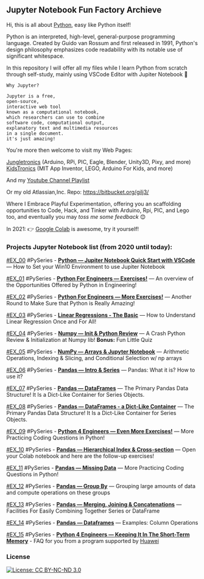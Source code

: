 ## Jupyter Notebook Fun Factory Archieve

Hi, this is all about [Python](https://www.python.org/), easy like Python itself!

Python is an interpreted, high-level, general-purpose programming language. Created by Guido van Rossum and first released in 1991, Python's design philosophy emphasizes code readability with its notable use of significant whitespace.

In this repository I will offer all my files while I learn Python from scratch through self-study, mainly using VSCode Editor with Jupiter Notebook :notebook_with_decorative_cover:

```
Why Jupyter?

Jupyter is a free,
open-source,
interactive web tool
known as a computational notebook,
which researchers can use to combine
software code, computational output,
explanatory text and multimedia resources
in a single document.
it's just amazing!
```

You're more then welcome to visit my Web Pages:

[Jungletronics](https://medium.com/jungletronics) (Arduino, RPi, PIC, Eagle, Blender, Unity3D, Pixy, and more)
[KidsTronics](https://medium.com/kidstronics) (MIT App Inventor, LEGO, Arduino For Kids, and more)

And my [Youtube Channel Playlist](https://www.youtube.com/playlist?list=PLK3PeNcUzb8TwZuXZJgREj5nDbQxRLW_a)

Or my old Atlassian,Inc. Repo: https://bitbucket.org/gilj3/

Where I Embrace Playful Experimentation, offering you an scaffolding opportunities to Code, Hack,
and Tinker with Arduino, Rpi, PIC, and Lego too, and eventually you may _toss me some feedback_ :blush:

In 2021: :point_right: [Google Colab](https://colab.research.google.com/) is awesome, try it yourself! 

### Projects Jupyter Notebook list (from 2020 until today):

[#EX_00](EX_00/) #PySeries - [**Python — Jupiter Notebook Quick Start with VSCode**](https://medium.com/jungletronics/python-jupiter-notebook-quick-start-with-vscode-916c43c10d9a) — How to Set your Win10 Environment to use Jupiter Notebook

[#EX_01](EX_01/) #PySeries - [**Python For Engineers — Exercises!**](https://medium.com/jungletronics/python-for-engenniging-exercises-977fbe4d6d02) — An overview of the Opportunities Offered by Python in Engineering!

[#EX_02](EX_02/) #PySeries - [**Python For Engineers — More Exercises!**](https://medium.com/jungletronics/python-4-engineers-more-exercises-5cbab729ef11) — Another Round to Make Sure that Python is Really Amazing!

[#EX_03](EX_03/) #PySeries - [**Linear Regressions - The Basic**](https://medium.com/jungletronics/linear-regressions-the-basics-1a633f351ec2?postPublishedType=repub) — How to Understand Linear Regression Once and For All!

[#EX_04](EX_04/) #PySeries - [**Numpy  — Init & Python Review**](https://medium.com/jungletronics/numpy-init-python-review-f5362abbaaf9) — A Crash Python Review & Initialization at Numpy lib! **Bonus:** Fun Little Quiz

[#EX_05](EX_05/) #PySeries - [**NumPy  — Arrays & Jupyter Notebook**](https://medium.com/jungletronics/numpy-jupyter-notebook-1182f78ab4e1) — Arithmetic Operations, Indexing & Slicing, and Conditional Selection w/ np arrays

[#EX_06](EX_06/) #PySeries - [**Pandas — Intro & Series**](https://medium.com/jungletronics/pandas-intro-series-970e206e2ad5) — Pandas: What it is? How to use it?

[#EX_07](EX_07/) #PySeries - [**Pandas — DataFrames**](https://medium.com/jungletronics/pandas-dataframes-7ba872dcbc30) — The Primary Pandas Data Structure! It Is a Dict-Like Container for Series Objects.
 
[#EX_08](EX_08/) #PySeries - [**Pandas — DataFrames - a Dict-Like Container**](https://medium.com/jungletronics/pandas-dataframes-7ba872dcbc30) — The Primary Pandas Data Structure! It Is a Dict-Like Container for Series Objects.
 
[#EX_09](EX_09/) #PySeries - [**Python 4 Engineers — Even More Exercises!**](https://medium.com/jungletronics/python-4-engineers-even-more-exercises-d0141e0b06d) — More Practicing Coding Questions in Python!

[#EX_10](EX_10/) #PySeries - [**Pandas — Hierarchical Index & Cross-section**](https://medium.com/jungletronics/pandas-hierarchical-index-cross-section-30783023a274) —  Open your Colab notebook and here are the follow-up exercises!

[#EX_11](EX_11/) #PySeries - [**Pandas — Missing Data**](https://medium.com/jungletronics/pandas-missing-data-5142f3eda2b) — More Practicing Coding Questions in Python!

[#EX_12](EX_12/) #PySeries - [**Pandas — Group By**](https://medium.com/jungletronics/pandas-group-by-3140d053b9c) — Grouping large amounts of data and compute operations on these groups

[#EX_13](EX_13/) #PySeries - [**Pandas — Merging, Joining & Concatenations**](https://medium.com/jungletronics/pandas-merging-joining-concatenations-a35bbe1a9dd5) — Facilities For Easily Combining Together Series or DataFrame

[#EX_14](EX_14/) #PySeries - [**Pandas — Dataframes**](https://medium.com/jungletronics/pandas-operations-4b8f7a4b4139) — Examples: Column Operations

[#EX_15](EX_15/) #PySeries - [**Python 4 Engineers —  Keeping It In The Short-Term Memory**](https://medium.com/jungletronics/python-4-engineers-keeping-it-in-the-short-term-memory-4f9458016171) - FAQ for you from a program supported by [Huawei](https://www.huawei.com/en/)


### License

[![License: CC BY-NC-ND 3.0](https://img.shields.io/badge/License-CC%20BY--NC--ND%203.0-lightgrey.svg)](https://creativecommons.org/licenses/by-nc-nd/3.0/)
